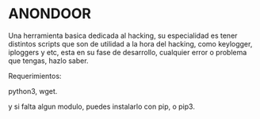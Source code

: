 # ANONDOOR
Una herramienta basica dedicada al hacking, su especialidad es tener distintos scripts que son de utilidad a la hora del hacking, como keylogger, iploggers y etc, esta en su fase de desarrollo, cualquier error o problema que tengas, hazlo saber.

Requerimientos:

python3, wget.

y si falta algun modulo, puedes instalarlo con pip, o pip3.
